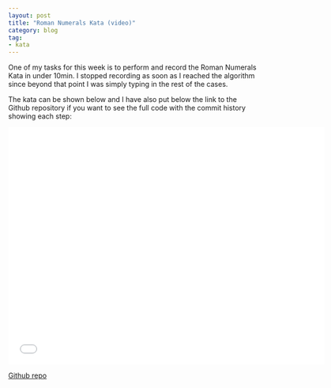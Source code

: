 ```yaml
---
layout: post
title: "Roman Numerals Kata (video)"
category: blog
tag:
- kata
---
```


One of my tasks for this week is to perform and record the Roman Numerals Kata in under 10min. I stopped recording as soon as I reached the algorithm since beyond that point I was simply typing in the rest of the cases.

The kata can be shown below and I have also put below the link to the Github repository if you want to see the full code with the commit history showing each step:

<iframe width="640" height="480" src="//www.youtube.com/embed/Y7SlbNllO6k" frameborder="0" allowfullscreen></iframe>

[Github repo](https://github.com/Maikon/Roman_Numerals)
